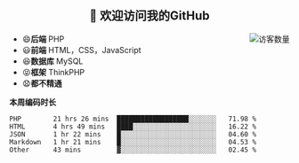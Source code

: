 <h2 align="center">👋 欢迎访问我的GitHub</h2>


<img align='right' src="https://profile-counter.glitch.me/declandragon/count.svg" alt="访客数量"/>

- 😄**后端** PHP
- 😃**前端** HTML，CSS，JavaScript
- 😆**数据库** MySQL
- 😝**框架** ThinkPHP
- 😧**都不精通**



**本周编码时长**

<!--START_SECTION:waka-->
```text
PHP        21 hrs 26 mins  ██████████████████░░░░░░░   71.98 % 
HTML       4 hrs 49 mins   ████░░░░░░░░░░░░░░░░░░░░░   16.22 % 
JSON       1 hr 22 mins    █░░░░░░░░░░░░░░░░░░░░░░░░   04.60 % 
Markdown   1 hr 21 mins    █░░░░░░░░░░░░░░░░░░░░░░░░   04.53 % 
Other      43 mins         ▓░░░░░░░░░░░░░░░░░░░░░░░░   02.45 % 
```
<!--END_SECTION:waka-->



<!--
**declandragon/declandragon** is a ✨ _special_ ✨ repository because its `README.md` (this file) appears on your GitHub profile.

Here are some ideas to get you started:

- 🔭 I’m currently working on ...
- 🌱 I’m currently learning ...
- 👯 I’m looking to collaborate on ...
- 🤔 I’m looking for help with ...
- 💬 Ask me about ...
- 📫 How to reach me: ...
- 😄 Pronouns: ...
- ⚡ Fun fact: ...
-->
